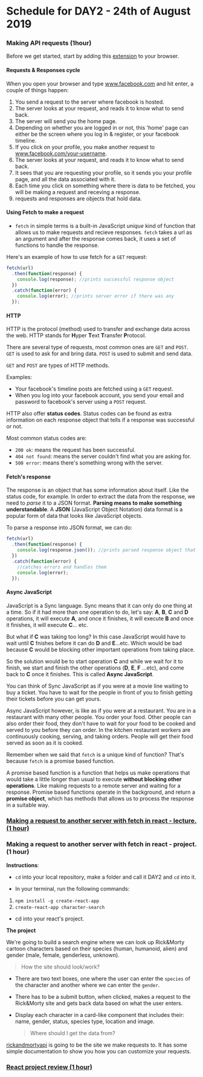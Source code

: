 # Schedule for DAY2 - 24th of August 2019

### Making API requests (1hour)

Before we get started, start by adding this [extension](https://jsonview.com/) to your browser.

#### Requests & Responses cycle

When you open your browser and type www.facebook.com and hit enter, a couple of things happen:

1. You send a request to the server where facebook is hosted.
2. The server looks at your request, and reads it to know what to send back.
3. The server will send you the home page.
4. Depending on whether you are logged in or not, this 'home' page can either be the screen where you log in & register, or your facebook timeline.
5. If you click on your profile, you make another request to www.facebook.com/your-username.
6. The server looks at your request, and reads it to know what to send back.
7. It sees that you are requesting your profile, so it sends you your profile page, and all the data associated with it.
8. Each time you click on something where there is data to be fetched, you will be making a request and receving a response.
9. requests and responses are objects that hold data.

#### Using Fetch to make a request

- `fetch` in simple terms is a built-in JavaScript _unique_ kind of function that allows us to make requests and recieve responses. `fetch` takes a url as an argument and after the response comes back, it uses a set of functions to handle the response.

Here's an example of how to use fetch for a `GET` request:

```js
fetch(url)
  .then(function(response) {
    console.log(response); //prints successful response object
  })
  .catch(function(error) {
    console.log(error); //prints server error if there was any
  });
```

#### HTTP

HTTP is the protocol (method) used to transfer and exchange data across the web. HTTP stands for **H**yper **T**ext **T**ransfer **P**rotocol.

There are several type of requests, most common ones are `GET` and `POST`. `GET` is used to ask for and bring data. `POST` is used to submit and send data.

`GET` and `POST` are types of HTTP methods.

Examples:

- Your facebook's timeline posts are fetched using a `GET` request.
- When you log into your facebook account, you send your email and password to facebook's server using a `POST` request.

HTTP also offer **status codes**. Status codes can be found as extra information on each response object that tells if a response was successful or not.

Most common status codes are:

- `200 ok`: means the request has been successful.
- `404 not found`: means the server couldn't find what you are asking for.
- `500 error`: means there's something wrong with the server.

#### Fetch's response

The response is an object that has some information about itself. Like the status code, for example. In order to extract the data from the response, we need to _parse_ it to a JSON format. **Parsing means to make something understandable**. A **JSON** (JavaScript Object Notation) data format is a popular form of data that looks like JavaScript objects.

To parse a response into JSON format, we can do:

```js
fetch(url)
  .then(function(response) {
    console.log(response.json()); //prints parsed response object that has data
  })
  .catch(function(error) {
    //catches errors and handles them
    console.log(error);
  });
```

#### Async JavaScript

JavaScript is a Sync language. Sync means that it can only do one thing at a time. So if it had more than one operation to do, let's say: **A**, **B**, **C** and **D** operations, it will execute **A**, and once it finishes, it will execute **B** and once it finishes, it will execute **C**... etc.

But what if **C** was taking too long? In this case JavaScript would have to wait until **C** fnishes before it can do **D** and **E**...etc. Which would be bad because **C** would be blocking other important operations from taking place.

So the solution would be to start operation **C** and while we wait for it to finish, we start and finish the other operations (**D**, **E**, **F** ...etc), and come back to **C** once it finishes. This is called **Async JavaScript**.

You can think of Sync JavaScript as if you were at a movie line waiting to buy a ticket. You have to wait for the people in front of you to finish getting their tickets before you can get yours.

Async JavaScript however, is like as if you were at a restaurant. You are in a restaurant with many other people. You order your food. Other people can also order their food, they don't have to wait for your food to be cooked and served to you before they can order. In the kitchen restaurant workers are continuously cooking, serving, and taking orders. People will get their food served as soon as it is cooked.

Remember when we said that `fetch` is a unique kind of function? That's because `fetch` is a promise based function.

A promise based function is a function that helps us make operations that would take a little longer than usual to execute **without blocking other operations**. Like making requests to a remote server and waiting for a response. Promise based functions operate in the background, and return a **promise object**, which has methods that allows us to process the response in a suitable way.

### [Making a request to another server with fetch in react - lecture. (1 hour)](https://github.com/collective2019/advanced-code/tree/master/DAY2/makeup-search)

### Making a request to another server with fetch in react - project. (1 hour)

**Instructions**:

- `cd` into your local repository, make a folder and call it DAY2 and `cd` into it.

- In your terminal, run the following commands:

1. `npm install -g create-react-app`
2. `create-react-app character-search`

- cd into your react's project.

**The project**

We're going to build a search engine where we can look up Rick&Morty cartoon characters based on their species (human, humanoid, alien) and gender (male, female, genderless, unknown).

> How the site should look/work?

- There are two text boxes, one where the user can enter the `species` of the character and another where we can enter the `gender`.
- There has to be a submit button, when clicked, makes a request to the Rick&Morty site and gets back data based on what the user enters.
- Display each character in a card-like component that includes their: name, gender, status, species type, location and image.

  > Where should I get the data from?

[rickandmortyapi](https://rickandmortyapi.com/documentation/) is going to be the site we make requests to. It has some simple documentation to show you how you can customize your requests.

### [React project review (1 hour)](https://github.com/collective2019/advanced-code/tree/master/DAY2/character-search)
